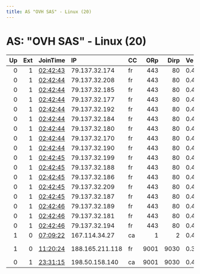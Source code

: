 ```yaml
---
title: AS "OVH SAS" - Linux (20)
---
```


# AS: "OVH SAS" - Linux (20)

|   Up |   Ext | JoinTime                                                                                            | IP              | CC   |   ORp |   Dirp | Version   | Contact                      | Nickname        |   eFamMembers |
|-----:|------:|:----------------------------------------------------------------------------------------------------|:----------------|:-----|------:|-------:|:----------|:-----------------------------|:----------------|--------------:|
|    0 |     1 | [02:42:43](https://metrics.torproject.org/rs.html#details/4B5D8F4A963C14C250EE30AC7219D6ECDE4C2DA8) | 79.137.32.174   | fr   |   443 |     80 | 0.4.4.7   | url:https://relaystor.xyz    | relaystordotxyz |            94 |
|    0 |     1 | [02:42:44](https://metrics.torproject.org/rs.html#details/2673E6852766A306EA1F2079E1D9E44AF0CA83E7) | 79.137.32.208   | fr   |   443 |     80 | 0.4.4.7   | url:https://relaystor.xyz    | relaystordotxyz |            94 |
|    0 |     1 | [02:42:44](https://metrics.torproject.org/rs.html#details/28DBF4EF6D0A809C87312AA343DCD89CB828B418) | 79.137.32.185   | fr   |   443 |     80 | 0.4.4.7   | url:https://relaystor.xyz    | relaystordotxyz |            94 |
|    0 |     1 | [02:42:44](https://metrics.torproject.org/rs.html#details/79CD6EEA53B619211CF03EF66F7452575A08D9F9) | 79.137.32.177   | fr   |   443 |     80 | 0.4.4.7   | url:https://relaystor.xyz    | relaystordotxyz |            94 |
|    0 |     1 | [02:42:44](https://metrics.torproject.org/rs.html#details/A2BF19646CAB7CCD6637165B64810B52B41DBB13) | 79.137.32.192   | fr   |   443 |     80 | 0.4.4.7   | url:https://relaystor.xyz    | relaystordotxyz |            94 |
|    0 |     1 | [02:42:44](https://metrics.torproject.org/rs.html#details/ADF7CA00AE739077AC59D3B4BA6EB5198B114FBF) | 79.137.32.184   | fr   |   443 |     80 | 0.4.4.7   | url:https://relaystor.xyz    | relaystordotxyz |            94 |
|    0 |     1 | [02:42:44](https://metrics.torproject.org/rs.html#details/B44F0256CAB91A7265918AAC030695CF6B79033B) | 79.137.32.180   | fr   |   443 |     80 | 0.4.4.7   | url:https://relaystor.xyz    | relaystordotxyz |            94 |
|    0 |     1 | [02:42:44](https://metrics.torproject.org/rs.html#details/EA913AA93D0134B71666B238B5EDC453899AB0DB) | 79.137.32.170   | fr   |   443 |     80 | 0.4.4.7   | url:https://relaystor.xyz    | relaystordotxyz |            94 |
|    0 |     1 | [02:42:44](https://metrics.torproject.org/rs.html#details/F5522637576643C154A11D61651F4799517C1128) | 79.137.32.190   | fr   |   443 |     80 | 0.4.4.7   | url:https://relaystor.xyz    | relaystordotxyz |            94 |
|    0 |     1 | [02:42:45](https://metrics.torproject.org/rs.html#details/1605527B5C8A3DC8E3CE2DF57B096D6DF87D4F45) | 79.137.32.199   | fr   |   443 |     80 | 0.4.4.7   | url:https://relaystor.xyz    | relaystordotxyz |            94 |
|    0 |     1 | [02:42:45](https://metrics.torproject.org/rs.html#details/3ADE58C83EC8DB3C8FEAEECF08AB71D1F69F8F93) | 79.137.32.188   | fr   |   443 |     80 | 0.4.4.7   | url:https://relaystor.xyz    | relaystordotxyz |            94 |
|    0 |     1 | [02:42:45](https://metrics.torproject.org/rs.html#details/A35F65D4824DDCDB7A6260B0A54927F22C133211) | 79.137.32.186   | fr   |   443 |     80 | 0.4.4.7   | url:https://relaystor.xyz    | relaystordotxyz |            94 |
|    0 |     1 | [02:42:45](https://metrics.torproject.org/rs.html#details/C9A702DEEB2F5B7B2F0BB16E3BC2CED77BCF9970) | 79.137.32.209   | fr   |   443 |     80 | 0.4.4.7   | url:https://relaystor.xyz    | relaystordotxyz |            94 |
|    0 |     1 | [02:42:45](https://metrics.torproject.org/rs.html#details/FF3D9147D909B5A184003EB6B2DD520C99D40C80) | 79.137.32.187   | fr   |   443 |     80 | 0.4.4.7   | url:https://relaystor.xyz    | relaystordotxyz |            94 |
|    0 |     1 | [02:42:46](https://metrics.torproject.org/rs.html#details/370017ED3E6B95A0A58C387D9B65BDECE2514017) | 79.137.32.189   | fr   |   443 |     80 | 0.4.4.7   | url:https://relaystor.xyz    | relaystordotxyz |            94 |
|    0 |     1 | [02:42:46](https://metrics.torproject.org/rs.html#details/BA414C638243F5FC6C5BBC3ED8C04AFAD2502BE5) | 79.137.32.181   | fr   |   443 |     80 | 0.4.4.7   | url:https://relaystor.xyz    | relaystordotxyz |            94 |
|    0 |     1 | [02:42:46](https://metrics.torproject.org/rs.html#details/FA614615D9BA60E2A73476FF2F7CBBDB8A542EA3) | 79.137.32.194   | fr   |   443 |     80 | 0.4.4.7   | url:https://relaystor.xyz    | relaystordotxyz |            94 |
|    1 |     0 | [07:09:22](https://metrics.torproject.org/rs.html#details/6A2E4CCBB44027E27A80E97935203B66317017D9) | 167.114.34.27   | ca   |     1 |      2 | 0.4.5.6   | torftwfarm@pm.me             | moomoofarm12    |             1 |
|    1 |     0 | [11:20:24](https://metrics.torproject.org/rs.html#details/3D56F8B3E3C1B898FAC19E553B3633CBEE46E0B8) | 188.165.211.118 | fr   |  9001 |   9030 | 0.3.5.12  | Random Person &lt;ostree AT  | DybukChunon     |             1 |
|    0 |     1 | [23:31:15](https://metrics.torproject.org/rs.html#details/68C3D9E9BF6850080011AB01FB0FA4C99A5DA0FF) | 198.50.158.140  | ca   |  9001 |   9030 | 0.4.4.7   | Jeff Teitel &lt;jeff@teitel. | TorDotTeitelNet |             1 |
